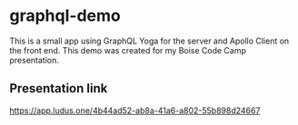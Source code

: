# graphql-demo

This is a small app using GraphQL Yoga for the server and  Apollo Client on the front end.  This demo was created for my Boise Code Camp presentation.

## Presentation link
https://app.ludus.one/4b44ad52-ab8a-41a6-a802-55b898d24667
